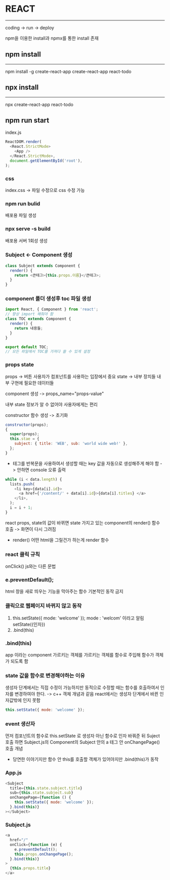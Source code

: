 # REACT

---

coding -> run -> deploy

npm을 이용한 install과 npmx를 통한 install 존재

## npm install

---

npm install -g create-react-app
create-react-app react-todo

## npx install

---

npx create-react-app react-todo

## npm run start

index.js

```javascript
ReactDOM.render(
  <React.StrictMode>
    <App />
  </React.StrictMode>,
  document.getElementById('root'),
);
```

### css

index.css -> 파일 수정으로 css 수정 가능

### npm run bulid

배포용 파일 생성

### npx serve -s build

배포용 서버 1회성 생성

### Subject <- Component 생성

```javascript
class Subject extends Component {
  render() {
    return <큰테그>{this.props.이름}</큰테그>;
  }
}
```

### component 폴더 생성후 toc 파일 생성

```javascript
import React, { Component } from 'react';
// 항상 import 해줘야 함
class TOC extends Component {
  render() {
    return 내용들;
  }
}

export default TOC;
// 모든 파일에서 TOC를 가져다 쓸 수 있게 설정
```

### props state

props -> 버튼
사용자가 컴포넌트를 사용하는 입장에서 중요
state -> 내부 장치들
내부 구현에 필요한 데이터들

component 생성
-> props_name="props-value"

내부 state 정보가 알 수 없어야 사용자에게는 편리

constructor 함수 생성 -> 초기화

```js
constructor(props);
{
  super(props);
  this.stae = {
    subject: { title: 'WEB', sub: 'world wide web!' },
  };
}
```

- 테그를 반복문을 사용하여서 생성할 때는 key 값을 자동으로 생성해주게 해야 함
  -> 안하면 console 오류 출력

```js
while (i < data.length) {
  lists.push(
    <li key={data[i].id}>
      <a href={'/content/' + data[i].id}>{data[i].titles} </a>
    </li>,
  );
  i = i + 1;
}
```

react props, state의 값이 바뀌면 state 가지고 있는 component의 render() 함수 호출
-> 화면이 다시 그려짐

- render()
  어떤 html을 그릴건가 하는게 render 함수

### react 클릭 규칙

onClick()
js와는 다른 문법

### e.preventDefault();

html 창을 새로 띄우는 기능을 막아주는 함수
기본적인 동작 금지

### 클릭으로 웹페이지 바뀌지 않고 동작

1. this.setState({ mode: 'welcome' });
   mode : 'welcom' 이라고 알림
   setState({인자})
2. .bind(this)

### .bind(this)

app 이라는 component 가르키는 객체를 가르키는 객체를 함수로 주입해 함수가 객체가 되도록 함

### state 값을 함수로 변경해야하는 이유

생성자 단계에서는 직접 수정이 가능하지만
동적으로 수정할 때는 함수를 호출하여서 인자를 변경하여야 한다.
-> c++ 객체 개념과 같음
react에서는 생성자 단계에서 바뀐 인자값밖에 인지 못함

```js
this.setState({ mode: 'welcome' });
```

### event 생산자

먼저 컴포넌트의 함수로 this.setState 로 생성자 아닌 함수로 인자 바꿔준 뒤
Suject 호출 하면 Subject.js의 Component의 Subject 안의 a 테그 안 onChangePage() 호출 개념

- 당연한 이야기지만 함수 안 this를 호출할 객체가 있어야지만 .bind(this)가 동작

### App.js

```js
<Subject
  title={this.state.subject.title}
  sub={this.state.subject.sub}
  onChangePage={function () {
    this.setState({ mode: 'welcome' });
  }.bind(this)}
></Subject>
```

### Subject.js

```js
<a
  href="/"
  onClick={function (e) {
    e.preventDefault();
    this.props.onChangePage();
  }.bind(this)}
>
  {this.props.title}
</a>
```
